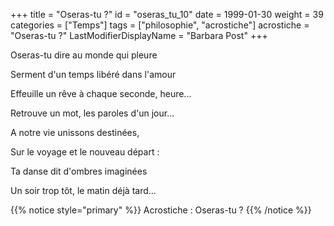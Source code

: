 +++
title = "Oseras-tu ?"
id = "oseras_tu_10"
date = 1999-01-30
weight = 39
categories = ["Temps"]
tags = ["philosophie", "acrostiche"]
acrostiche = "Oseras-tu ?"
LastModifierDisplayName = "Barbara Post"
+++

Oseras-tu dire au monde qui pleure

Serment d'un temps libéré dans l'amour

Effeuille un rêve à chaque seconde, heure...

Retrouve un mot, les paroles d'un jour...

A notre vie unissons destinées,

Sur le voyage et le nouveau départ :

Ta danse dit d'ombres imaginées

Un soir trop tôt, le matin déjà tard...

{{% notice style="primary" %}}
Acrostiche : Oseras-tu ?
{{% /notice %}}
